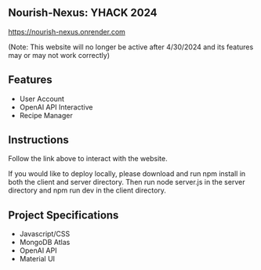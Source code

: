 ## Nourish-Nexus: YHACK 2024

https://nourish-nexus.onrender.com

(Note: This website will no longer be active after 4/30/2024 and its features may or may not work correctly)

## Features
- User Account
- OpenAI API Interactive
- Recipe Manager
  
## Instructions
Follow the link above to interact with the website. 

If you would like to deploy locally, please download and run npm install in both the client and server directory. Then run node server.js in the server directory and npm run dev in the client directory.

## Project Specifications

- Javascript/CSS
- MongoDB Atlas
- OpenAI API
- Material UI



